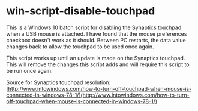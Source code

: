 # win-script-disable-touchpad
This is a Windows 10 batch script for disabling the Synaptics touchpad when a USB mouse is attached. I have found that the mouse preferences checkbox doesn't work as it should. Between PC restarts, the data value changes back to allow the touchpad to be used once again.

This script works up until an update is made on the Synaptics touchpad. This will remove the changes this script adds and will require this script to be run once again.

Source for Synaptics touchpad resolution:
[http://www.intowindows.com/how-to-turn-off-touchpad-when-mouse-is-connected-in-windows-78-1/](http://www.intowindows.com/how-to-turn-off-touchpad-when-mouse-is-connected-in-windows-78-1/)